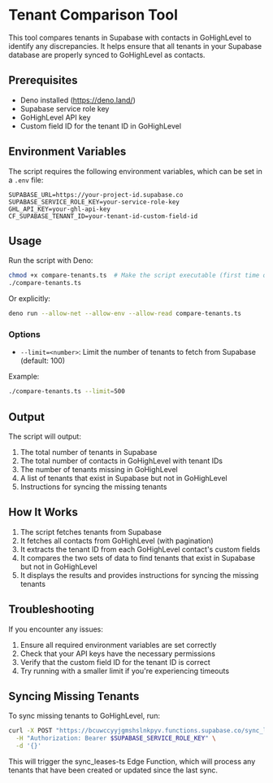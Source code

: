 # Tenant Comparison Tool

This tool compares tenants in Supabase with contacts in GoHighLevel to identify any discrepancies. It helps ensure that all tenants in your Supabase database are properly synced to GoHighLevel as contacts.

## Prerequisites

- Deno installed (https://deno.land/)
- Supabase service role key
- GoHighLevel API key
- Custom field ID for the tenant ID in GoHighLevel

## Environment Variables

The script requires the following environment variables, which can be set in a `.env` file:

```
SUPABASE_URL=https://your-project-id.supabase.co
SUPABASE_SERVICE_ROLE_KEY=your-service-role-key
GHL_API_KEY=your-ghl-api-key
CF_SUPABASE_TENANT_ID=your-tenant-id-custom-field-id
```

## Usage

Run the script with Deno:

```bash
chmod +x compare-tenants.ts  # Make the script executable (first time only)
./compare-tenants.ts
```

Or explicitly:

```bash
deno run --allow-net --allow-env --allow-read compare-tenants.ts
```

### Options

- `--limit=<number>`: Limit the number of tenants to fetch from Supabase (default: 100)

Example:

```bash
./compare-tenants.ts --limit=500
```

## Output

The script will output:

1. The total number of tenants in Supabase
2. The total number of contacts in GoHighLevel with tenant IDs
3. The number of tenants missing in GoHighLevel
4. A list of tenants that exist in Supabase but not in GoHighLevel
5. Instructions for syncing the missing tenants

## How It Works

1. The script fetches tenants from Supabase
2. It fetches all contacts from GoHighLevel (with pagination)
3. It extracts the tenant ID from each GoHighLevel contact's custom fields
4. It compares the two sets of data to find tenants that exist in Supabase but not in GoHighLevel
5. It displays the results and provides instructions for syncing the missing tenants

## Troubleshooting

If you encounter any issues:

1. Ensure all required environment variables are set correctly
2. Check that your API keys have the necessary permissions
3. Verify that the custom field ID for the tenant ID is correct
4. Try running with a smaller limit if you're experiencing timeouts

## Syncing Missing Tenants

To sync missing tenants to GoHighLevel, run:

```bash
curl -X POST "https://bcuwccyyjgmshslnkpyv.functions.supabase.co/sync_leases-ts" \
  -H "Authorization: Bearer $SUPABASE_SERVICE_ROLE_KEY" \
  -d '{}'
```

This will trigger the sync_leases-ts Edge Function, which will process any tenants that have been created or updated since the last sync.